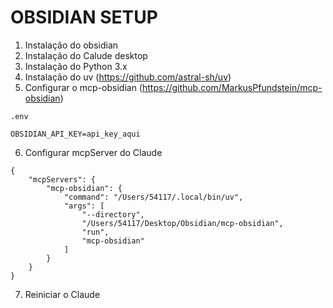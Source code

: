 # OBSIDIAN SETUP

1. Instalação do obsidian 
2. Instalação do Calude desktop
3. Instalação do Python 3.x
4. Instalação do uv (https://github.com/astral-sh/uv)
5. Configurar o mcp-obsidian (https://github.com/MarkusPfundstein/mcp-obsidian)

```
.env

OBSIDIAN_API_KEY=api_key_aqui
```
6. Configurar mcpServer do Claude

```
{
    "mcpServers": {
        "mcp-obsidian": {
            "command": "/Users/54117/.local/bin/uv",
            "args": [
                "--directory",
                "/Users/54117/Desktop/Obsidian/mcp-obsidian",
                "run",
                "mcp-obsidian"
            ]
        }
    }
}
```

7. Reiniciar o Claude